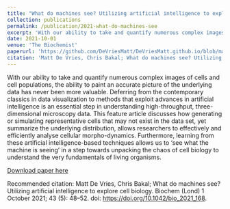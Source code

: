 ```yaml
---
title: "What do machines see? Utilizing artificial intelligence to explore cell biology"
collection: publications
permalink: /publication/2021-what-do-machines-see
excerpt: 'With our ability to take and quantify numerous complex images of cells and cell populations, the ability to paint an accurate picture of the underlying data has never been more valuable. Deferring from the contemporary classics in data visualization to methods that exploit advances in artificial intelligence is an essential step in understanding high-throughput, three-dimensional microscopy data. This feature article discusses how generating or simulating representative cells that may not exist in the data set, yet summarize the underlying distribution, allows researchers to effectively and efficiently analyse cellular morpho-dynamics. Furthermore, learning from these artificial intelligence-based techniques allows us to ‘see what the machine is seeing’ in a step towards unpacking the chaos of cell biology to understand the very fundamentals of living organisms.'
date: 2021-10-01
venue: 'The Biochemist'
paperurl: 'https://github.com/DeVriesMatt/DeVriesMatt.github.io/blob/master/files/2021-what-do-machines-see.pdf'
citation: 'Matt De Vries, Chris Bakal; What do machines see? Utilizing artificial intelligence to explore cell biology. Biochem (Lond) 1 October 2021; 43 (5): 48–52. doi: https://doi.org/10.1042/bio_2021_168'
---
```

With our ability to take and quantify numerous complex images of cells and cell populations, the ability to paint an accurate picture of the underlying data has never been more valuable. Deferring from the contemporary classics in data visualization to methods that exploit advances in artificial intelligence is an essential step in understanding high-throughput, three-dimensional microscopy data. This feature article discusses how generating or simulating representative cells that may not exist in the data set, yet summarize the underlying distribution, allows researchers to effectively and efficiently analyse cellular morpho-dynamics. Furthermore, learning from these artificial intelligence-based techniques allows us to ‘see what the machine is seeing’ in a step towards unpacking the chaos of cell biology to understand the very fundamentals of living organisms.

[Download paper here](https://github.com/DeVriesMatt/DeVriesMatt.github.io//files/2021-what-do-machines-see.pdf)

Recommended citation: Matt De Vries, Chris Bakal; What do machines see? Utilizing artificial intelligence to explore cell biology. Biochem (Lond) 1 October 2021; 43 (5): 48–52. doi: https://doi.org/10.1042/bio_2021_168.
